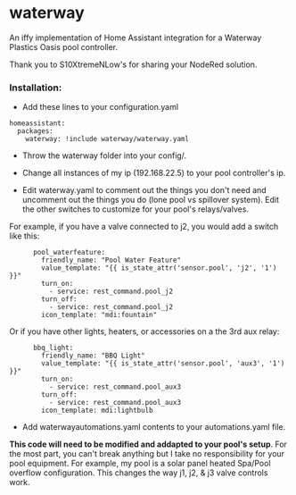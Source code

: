 # waterway
An iffy implementation of Home Assistant integration for a Waterway Plastics Oasis pool controller.

Thank you to S10XtremeNLow's for sharing your NodeRed solution.


### Installation: 
* Add these lines to your configuration.yaml

```
homeassistant:
  packages:
    waterway: !include waterway/waterway.yaml
```

* Throw the waterway folder into your config/. 

* Change all instances of my ip (192.168.22.5) to your pool controller's ip.

* Edit waterway.yaml to comment out the things you don't need and uncomment out the things you do (lone pool vs spillover system). Edit the other switches to customize for your pool's relays/valves. 

For example, if you have a valve connected to j2, you would add a switch like this:
```
      pool_waterfeature:
        friendly_name: "Pool Water Feature"
        value_template: "{{ is_state_attr('sensor.pool', 'j2', '1') }}"
        turn_on:
          - service: rest_command.pool_j2
        turn_off:
          - service: rest_command.pool_j2
        icon_template: "mdi:fountain"
```
Or if you have other lights, heaters, or accessories on a the 3rd aux relay:
```
      bbq_light:
        friendly_name: "BBQ Light"
        value_template: "{{ is_state_attr('sensor.pool', 'aux3', '1') }}"
        turn_on:
          - service: rest_command.pool_aux3
        turn_off:
          - service: rest_command.pool_aux3
        icon_template: mdi:lightbulb

```
* Add waterwayautomations.yaml contents to your automations.yaml file. 

__This code will need to be modified and addapted to your pool's setup__. For the most part, you can't break anything but I take no responsibility for your pool equipment. For example, my pool is a solar panel heated Spa/Pool overflow configuration. This changes the way j1, j2, & j3 valve controls work.
